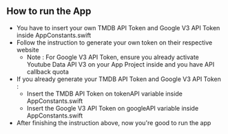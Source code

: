 ## How to run the App

- You have to insert your own TMDB API Token and Google V3 API Token inside AppConstants.swift
- Follow the instruction to generate your own token on their respective website
	- Note : For Google V3 API Token, ensure you already activate Youtube Data API V3 on your App Project inside and you have API callback quota
- If you already generate your TMDB API Token and Google V3 API Token : 
	- Insert the TMDB API Token on tokenAPI variable inside AppConstants.swift
	- Insert the Google V3 API Token on googleAPI variable inside AppConstants.swift
- After finishing the instruction above, now you're good to run the app
